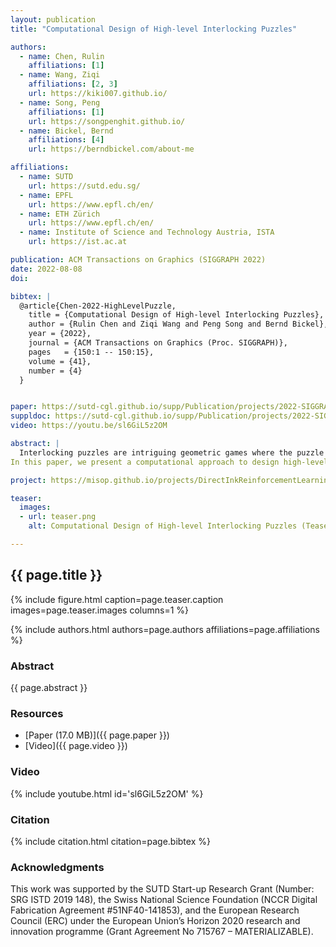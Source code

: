 ```yaml
---
layout: publication
title: "Computational Design of High-level Interlocking Puzzles"

authors:
  - name: Chen, Rulin
    affiliations: [1]
  - name: Wang, Ziqi
    affiliations: [2, 3]
    url: https://kiki007.github.io/
  - name: Song, Peng
    affiliations: [1]
    url: https://songpenghit.github.io/
  - name: Bickel, Bernd
    affiliations: [4]
    url: https://berndbickel.com/about-me

affiliations:
  - name: SUTD
    url: https://sutd.edu.sg/
  - name: EPFL
    url: https://www.epfl.ch/en/
  - name: ETH Zürich 
    url: https://www.epfl.ch/en/
  - name: Institute of Science and Technology Austria, ISTA
    url: https://ist.ac.at

publication: ACM Transactions on Graphics (SIGGRAPH 2022)
date: 2022-08-08
doi: 

bibtex: |
  @article{Chen-2022-HighLevelPuzzle,
    title = {Computational Design of High-level Interlocking Puzzles},
    author = {Rulin Chen and Ziqi Wang and Peng Song and Bernd Bickel},
    year = {2022},
    journal = {ACM Transactions on Graphics (Proc. SIGGRAPH)},
    pages   = {150:1 -- 150:15},
    volume = {41},
    number = {4}
  }


paper: https://sutd-cgl.github.io/supp/Publication/projects/2022-SIGGRAPH-High-LevelPuzzle/download/2022-SIGGRAPH-High-LevelPuzzle.pdf
suppldoc: https://sutd-cgl.github.io/supp/Publication/projects/2022-SIGGRAPH-High-LevelPuzzle/download/Supplementary_other.pdf
video: https://youtu.be/sl6GiL5z2OM

abstract: |
  Interlocking puzzles are intriguing geometric games where the puzzle pieces are held together based on their geometric arrangement, preventing the puzzle from falling apart. High-level-of-difficulty, or simply high-level, interlocking puzzles are a subclass of interlocking puzzles that require multiple moves to take out the first subassembly from the puzzle. Solving a high-level interlocking puzzle is a challenging task since one has to explore many different configurations of the puzzle pieces until reaching a configuration where the first subassembly can be taken out. Designing a high-level interlocking puzzle with a user-specified level of difficulty is even harder since the puzzle pieces have to be interlocking in all the configurations before the first subassembly is taken out.
In this paper, we present a computational approach to design high-level interlocking puzzles. The core idea is to represent all possible configurations of an interlocking puzzle as well as transitions among these configurations using a rooted, undirected graph called a disassembly graph and leverage this graph to find a disassembly plan that requires a minimal number of moves to take out the first subassembly from the puzzle. At the design stage, our algorithm iteratively constructs the geometry of each puzzle piece to expand the disassembly graph incrementally, aiming to achieve a user-specified level of difficulty. We show that our approach allows efficient generation of high-level interlocking puzzles of various shape complexities, including new solutions not attainable by state-of-the-art approaches.

project: https://misop.github.io/projects/DirectInkReinforcementLearning/index.html

teaser:
  images:
  - url: teaser.png
    alt: Computational Design of High-level Interlocking Puzzles (Teaser Image)

---
```


## {{ page.title }}

{% include figure.html caption=page.teaser.caption images=page.teaser.images columns=1 %}

{% include authors.html authors=page.authors affiliations=page.affiliations %}

<!-- {% include publication.html publication=page.publication url=page.doi %} -->

### Abstract

{{ page.abstract }}

### Resources

* [Paper (17.0 MB)]({{ page.paper }})
* [Video]({{ page.video }})

<!--
* [Official publisher page]({{page.doi}}) &nbsp; [![ACM](ACM_logo.svg){: width="40x"}]({{page.doi}})
-->

### Video

{% include youtube.html id='sl6GiL5z2OM' %}

### Citation

{% include citation.html citation=page.bibtex %}


### Acknowledgments
This work was supported by the SUTD Start-up Research Grant (Number: SRG ISTD 2019 148), the Swiss National Science Foundation (NCCR Digital Fabrication Agreement #51NF40-141853), and the European Research Council (ERC) under the European Union’s Horizon 2020 research and innovation programme (Grant Agreement No 715767 – MATERIALIZABLE).
